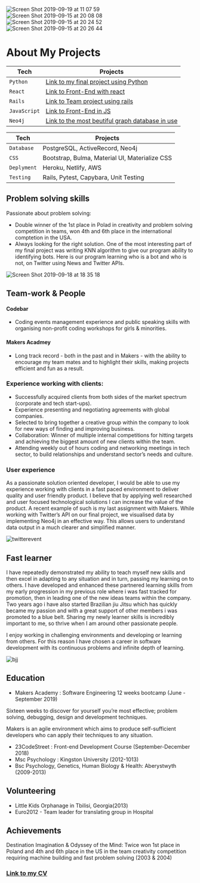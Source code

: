 ![Screen Shot 2019-09-19 at 11 07 59](https://user-images.githubusercontent.com/30932310/65230259-d2206500-dacd-11e9-979a-bc269a442a1b.png)
![Screen Shot 2019-09-15 at 20 08 08](https://user-images.githubusercontent.com/30932310/64926507-196cd400-d7f6-11e9-9afc-7ab2cb9cb39c.png)
![Screen Shot 2019-09-15 at 20 24 52](https://user-images.githubusercontent.com/30932310/64926574-f42c9580-d7f6-11e9-9b70-a98448859d58.png)
![Screen Shot 2019-09-15 at 20 26 44](https://user-images.githubusercontent.com/30932310/64926587-30f88c80-d7f7-11e9-90b9-0e70184b322a.png)

# About My Projects 

| Tech| Projects |
| --- | --- |
| `Python` | [Link to my final project using Python](https://github.com/BenjaminDarking/project_pry) |
| `React` | [Link to Front-End with react](https://github.com/BenjaminDarking/project_pry/tree/master/react) |
| `Rails` | [Link to Team project using rails](https://github.com/KajaMaria/Acebook) |
| `JavaScript` | [Link to Front-End in JS](https://github.com/KajaMaria/news-summary-challenge) |
| `Neo4j` | [Link to the most beutiful graph database in use](https://github.com/BenjaminDarking/project_pry/blob/master/react/src/components/neo.js) |


| Tech| Projects |
| --- | --- |
| `Database` | PostgreSQL, ActiveRecord, Neo4j|
| `CSS` | Bootstrap, Bulma, Material UI, Materialize CSS |
| `Deplyment` | 	Heroku, Netlify, AWS |
| `Testing`| Rails, Pytest, Capybara, Unit Testing  |


## Problem solving skills

 Passionate about problem solving:
 - Double winner of the 1st place in Polad in creativity and problem solving competition in teams, won 4th and 6th place in the international comptetion in the USA. 
 - Always looking for the right solution. One of the most interesting part of my final project was writing KNN algorithm to give our program ability to identifying bots. Here is our program learning who is a bot and who is not, on Twitter using News and Twitter APIs.

![Screen Shot 2019-09-18 at 18 35 18](https://user-images.githubusercontent.com/30932310/65229148-14e13d80-dacc-11e9-9a60-67b2a04fdc8c.png)

## Team-work & People

#### Codebar

- Coding events management experience and public speaking skills with organising non-profit coding workshops for girls & minorities.

#### Makers Acadmey

 - Long track record - both in the past and in Makers - with the ability to encourage my team mates and to highlight their skills, making projects efficient and fun as a result. 


### Experience working with clients:  

- Successfully acquired clients from both sides of the market spectrum (corporate and tech start-ups).
- Experience presenting and negotiating agreements with global companies.
- Selected to bring together a creative group within the company to look for new ways of finding and improving business.
- Collaboration: Winner of multiple internal competitions for hitting targets and achieving the biggest amount of new clients within the team.
- Attending weekly out of hours coding and networking meetings in tech sector, to build relationships and understand sector’s needs and culture.

### User experience 

 As a passionate solution oriented developer, I would be able to use my experience working with clients in a fast paced environment to deliver quality and user friendly product. 
I believe that by applying well researched and user focused technological solutions I can increase the value of the product. 
A recent example of such is my last assignment with Makers. While working with Twitter’s API on our final project, we visualised data by implementing Neo4j in an effective way. This allows users to understand data output in a much clearer and simplified manner. 



![twitterevent](https://user-images.githubusercontent.com/30932310/65262554-de76e300-db0a-11e9-93d7-bcf40630a7ea.jpg)


## Fast learner 

 I have repeatedly demonstrated my ability to teach myself new skills and then excel in adapting to any situation and in turn, passing my learning on to others. I have developed and enhanced these partnered learning skills from my early progression in my previous role where i was fast tracked for promotion, then in leading one of the new ideas teams within the company.
 Two years ago i have also started Brazilian jiu Jitsu which has quickly became my passion and with a great support of other members i was promoted to a blue belt. Sharing my newly learner skills is incredibly important to me, so thrive when I am around other passionate people.

I enjoy working in challenging environments and developing or learning from others. For this reason I have chosen a career in software development with its continuous problems and infinite depth of learning.

![bjj](https://user-images.githubusercontent.com/30932310/65262189-14679780-db0a-11e9-988d-985595f408f0.jpg)

## Education

- Makers Academy : Software Engineering 12 weeks bootcamp (June - September 2019) 

Sixteen weeks to discover for yourself you’re most effective; problem solving, debugging, design and development techniques.

Makers is an agile environment which aims to produce self-sufficient developers who can apply their techniques to any situation.

- 23CodeStreet : Front-end Development Course (September-December 2018)
- Msc Psychology : Kingston University (2012-1013)
- Bsc Psychology, Genetics, Human Biology & Health: Aberystwyth (2009-2013)

## Volunteering

- Little Kids Orphanage in Tbilisi, Georgia(2013) 
- Euro2012 - Team leader for translating group in Hospital

## Achievements

Destination Imagination & Odyssey of the Mind: Twice won 1st place in Poland and 4th and 6th place in the US in the team creativity competition requiring machine building and fast problem solving (2003 & 2004)

### [Link to my CV](https://drive.google.com/file/d/12pSqlx13Eyz4_s7VeLRwXjaluj-mA2Pk/view?usp=sharing)
